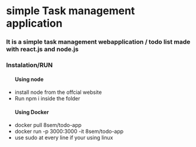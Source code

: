 <h1>simple Task management application</h1>
<h3>It is a simple task management webapplication / todo list made with react.js and node.js</h3>
<h3>Instalation/RUN</h3>
<ul>
  <h4>Using node</h4>
  <li>install node from the offcial website</li>
    <li>  Run npm i inside the folder</li>
  <h4>Using Docker</h4>
  <li>docker pull 8sem/todo-app</li>
  <li>docker run -p 3000:3000 -it 8sem/todo-app</li>
  <li>use sudo at every line if your using linux</li>
</ul>
